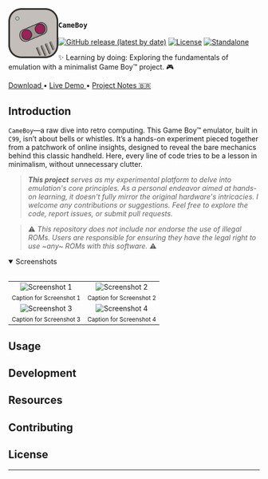 
<picture>
  <source media="(prefers-color-scheme: dark)" srcset="./.github/assets/logo.svg">
  <img alt="LeveGL Logo" src="./.github/assets/logo.svg" width="100px" align="left">
</picture>

### `CameBoy`

[![GitHub release (latest by date)](https://img.shields.io/github/v/release/SOHNE/CameBoy?style=flat)](https://github.com/SOHNE/CameCore/releases/latest)
[![License](https://img.shields.io/github/license/SOHNE/CameBoy?style=flat)](https://github.com/SOHNE/CameCore/blob/main/LICENSE)
[![Standalone](https://github.com/SOHNE/CameBoy/actions/workflows/standalone.yml/badge.svg)](https://github.com/SOHNE/CameCore/actions/workflows/standalone.yml)


✨ Learning by doing: Exploring the fundamentals of emulation with a minimalist Game Boy™ project. 🎮

<div flex="true">
  <a href="https://github.com/SOHNE/CameBoy/releases">
    Download
  </a>
  •
  <a href="#">
    Live Demo
  </a>
  •
  <a href="https://leandroperes.notion.site/Game-Boy-C-Emulator-1a2d6f68a3ab8093a418fff30b2c236b">
    Project Notes 🇧🇷
  </a>
</div>

## Introduction

`CameBoy`—a raw dive into retro computing. This Game Boy™ emulator, built in `C99`, isn’t about bells or whistles. It’s a hands-on experiment pieced together from a patchwork of online insights, designed to reveal the bare mechanics behind this classic handheld. Here, every line of code tries to be a lesson in minimalism, without unnecessary clutter.

> _**This project** serves as my experimental platform to delve into emulation's core principles. As a personal endeavor aimed at hands-on learning, it doesn't fully mirror the original hardware's intricacies. I welcome any contributions or suggestions. Feel free to explore the code, report issues, or submit pull requests._

> ⚠️ _This repository does not include nor endorse the use of illegal ROMs. Users are responsible for ensuring they have the legal right to use ~any~ ROMs with this software._ ⚠️ 

<details open>
<summary>
 Screenshots
</summary> <br />

<table align="center">
  <tr>
    <td align="center">
      <img width="100%" src="https://github.com/user-attachments/assets/4ec9ebd6-e202-4a22-84da-387db792ba80" alt="Screenshot 1"/><br>
      <sub>Caption for Screenshot 1</sub>
    </td>
    <td align="center">
      <img width="100%" src="https://github.com/user-attachments/assets/4ec9ebd6-e202-4a22-84da-387db792ba80" alt="Screenshot 2"/><br>
      <sub>Caption for Screenshot 2</sub>
    </td>
  </tr>
  <tr>
    <td align="center"> <img width="100%" src="https://github.com/user-attachments/assets/4ec9ebd6-e202-4a22-84da-387db792ba80" alt="Screenshot 3"/><br>
      <sub>Caption for Screenshot 3</sub> </td>
    <td align="center"> <img width="100%" src="https://github.com/user-attachments/assets/4ec9ebd6-e202-4a22-84da-387db792ba80" alt="Screenshot 4"/><br>
      <sub>Caption for Screenshot 4</sub> </td>
  </tr>
</table>

</details>

## Usage

## Development

## Resources

## Contributing

## License

---
